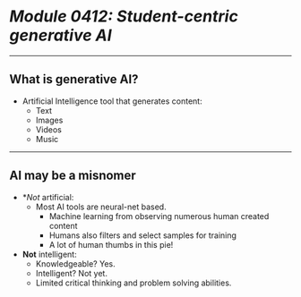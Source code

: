 # _Module 0412: Student-centric generative AI_

---

## What is generative AI?

* Artificial Intelligence tool that generates content:
  * Text
  * Images
  * Videos
  * Music

---

## AI may be a misnomer

* **Not* artificial:
  * Most AI tools are neural-net based.
    * Machine learning from observing numerous human created content
    * Humans also filters and select samples for training
    * A lot of human thumbs in this pie!
* **Not** intelligent:
  * Knowledgeable? Yes.
  * Intelligent? Not yet.
  * Limited critical thinking and problem solving abilities. 
